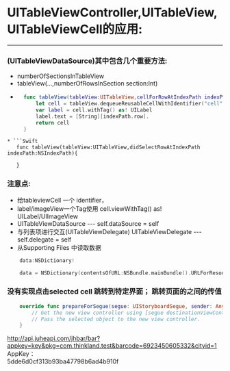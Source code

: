 # UITableViewController,UITableView,UITableViewCell的应用:
***
### (UITableViewDataSource)其中包含几个重要方法:
* numberOfSectionsInTableView
* tableView(...,numberOfRowsInSection section:Int)
* ```Swift
	func tableView(tableView:UITableView,cellForRowAtIndexPath indexPath:NSIndexPath) ->UITableViewCell{
		let cell = tableView.dequeueReusableCellWithIdentifier("cell") as! UITableViewCell
		var label = cell.withTag() as! UILabel
		label.text = [String][indexPath.row].
		return cell
	}
 ```
* ```Swift
	func tableView(tableView:UITableView,didSelectRowAtIndexPath indexPath:NSIndexPath){
		
	}
  ```

### 注意点:
* 给tableviewCell 一个 identifier，
* label/imageView一个Tag使用 cell.viewWithTag() as! UILabel/UIImageView
* UITableViewDataSource ---   self.dataSource = self
* 与列表项进行交互(UITableViewDelegate) UITableViewDelegate --- self.delegate = self
* 从Supporting Files 中读取数据 
```Swift
	data:NSDictionary!

	data = NSDictionary(contentsOfURL:NSBundle.mainBundle().URLForResource("data","plist")!)!
```

### 没有实现点击selected cell 跳转到特定界面； 跳转页面的之间的传值
```Swift
	override func prepareForSegue(segue: UIStoryboardSegue, sender: AnyObject?) {
        // Get the new view controller using [segue destinationViewController].
        // Pass the selected object to the new view controller.
    }
```

http://api.juheapi.com/jhbar/bar?appkey=key&pkg=com.thinkland.test&barcode=6923450605332&cityid=1
 AppKey：	
5dde6d0cf313b93ba47798b6ad4b910f